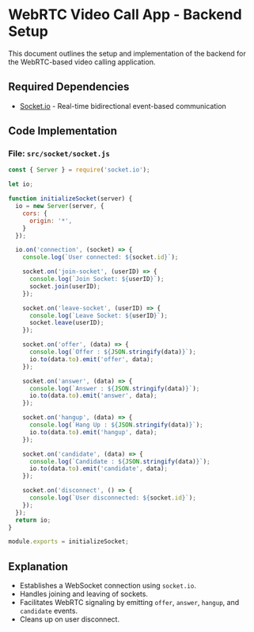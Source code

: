 # WebRTC Video Call App - Backend Setup

This document outlines the setup and implementation of the backend for the WebRTC-based video calling application.

## Required Dependencies

- [Socket.io](https://www.npmjs.com/package/socket.io) - Real-time bidirectional event-based communication

## Code Implementation

### File: `src/socket/socket.js`
```javascript
const { Server } = require('socket.io');

let io;

function initializeSocket(server) {
  io = new Server(server, {
    cors: {
      origin: '*',
    }
  });

  io.on('connection', (socket) => {
    console.log(`User connected: ${socket.id}`);

    socket.on('join-socket', (userID) => {
      console.log(`Join Socket: ${userID}`);
      socket.join(userID);
    });

    socket.on('leave-socket', (userID) => {
      console.log(`Leave Socket: ${userID}`);
      socket.leave(userID);
    });

    socket.on('offer', (data) => {
      console.log(`Offer : ${JSON.stringify(data)}`);
      io.to(data.to).emit('offer', data);
    });

    socket.on('answer', (data) => {
      console.log(`Answer : ${JSON.stringify(data)}`);
      io.to(data.to).emit('answer', data);
    });

    socket.on('hangup', (data) => {
      console.log(`Hang Up : ${JSON.stringify(data)}`);
      io.to(data.to).emit('hangup', data);
    });

    socket.on('candidate', (data) => {
      console.log(`Candidate : ${JSON.stringify(data)}`);
      io.to(data.to).emit('candidate', data);
    });

    socket.on('disconnect', () => {
      console.log(`User disconnected: ${socket.id}`);
    });
  });
  return io;
}

module.exports = initializeSocket;
```

## Explanation
- Establishes a WebSocket connection using `socket.io`.
- Handles joining and leaving of sockets.
- Facilitates WebRTC signaling by emitting `offer`, `answer`, `hangup`, and `candidate` events.
- Cleans up on user disconnect.